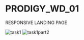# PRODIGY_WD_01
 RESPONSIVE LANDING PAGE

 
![task1](https://github.com/210304124278/PRODIGY_WD_01/assets/141000511/84ae47c2-ad80-4fd0-a410-79f94097f25a)
![task1part2](https://github.com/210304124278/PRODIGY_WD_01/assets/141000511/fd91561e-3b76-49ba-b56a-75356a0421b2)
